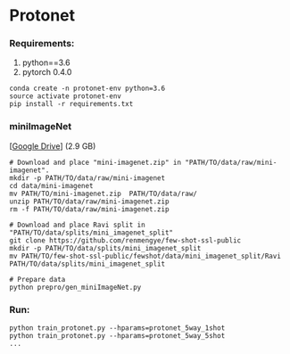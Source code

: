 # Protonet

### Requirements:
1. python==3.6 <br>
2. pytorch 0.4.0
```
conda create -n protonet-env python=3.6
source activate protonet-env
pip install -r requirements.txt
```

### miniImageNet
[[Google Drive](https://drive.google.com/uc?id=1HkgrkAwukzEZA0TpO7010PkAOREb2Nuk&export=download)]  (2.9 GB)
```
# Download and place "mini-imagenet.zip" in "PATH/TO/data/raw/mini-imagenet".
mkdir -p PATH/TO/data/raw/mini-imagenet
cd data/mini-imagenet
mv PATH/TO/mini-imagenet.zip  PATH/TO/data/raw/
unzip PATH/TO/data/raw/mini-imagenet.zip 
rm -f PATH/TO/data/raw/mini-imagenet.zip 

# Download and place Ravi split in "PATH/TO/data/splits/mini_imagenet_split"
git clone https://github.com/renmengye/few-shot-ssl-public
mkdir -p PATH/TO/data/splits/mini_imagenet_split
mv PATH/TO/few-shot-ssl-public/fewshot/data/mini_imagenet_split/Ravi PATH/TO/data/splits/mini_imagenet_split

# Prepare data
python prepro/gen_miniImageNet.py
```

### Run:
```
python train_protonet.py --hparams=protonet_5way_1shot
python train_protonet.py --hparams=protonet_5way_5shot
...
```
